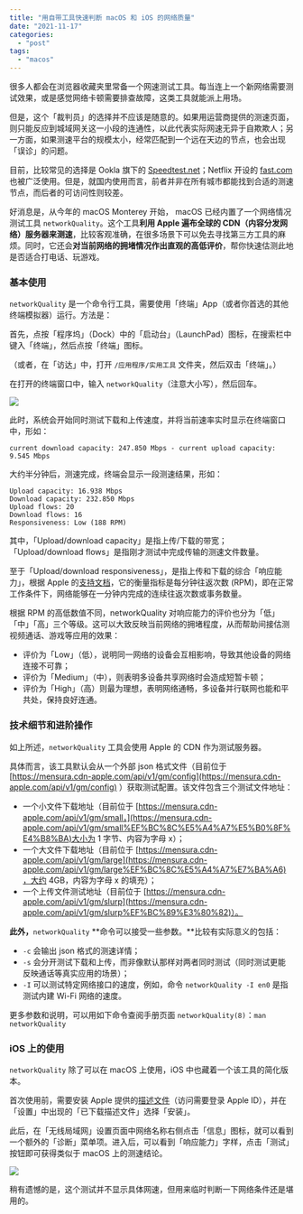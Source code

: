 ```yaml
---
title: "用自带工具快速判断 macOS 和 iOS 的网络质量"
date: "2021-11-17"
categories: 
  - "post"
tags: 
  - "macos"
---
```


很多人都会在浏览器收藏夹里常备一个网速测试工具。每当连上一个新网络需要测试效果，或是感觉网络卡顿需要排查故障，这类工具就能派上用场。

但是，这个「裁判员」的选择并不应该是随意的。如果用运营商提供的测速页面，则只能反应到城域网关这一小段的连通性，以此代表实际网速无异于自欺欺人；另一方面，如果测速平台的规模太小，经常匹配到一个远在天边的节点，也会出现「误诊」的问题。

目前，比较常见的选择是 Ookla 旗下的 [Speedtest.net](https://www.speedtest.net/)；Netflix 开设的 [fast.com](https://fast.com/) 也被广泛使用。但是，就国内使用而言，前者并非在所有城市都能找到合适的测速节点，而后者的可访问性则较差。

好消息是，从今年的 macOS Monterey 开始， macOS 已经内置了一个网络情况测试工具 `networkQuality`。这个工具**利用 Apple 遍布全球的 CDN（内容分发网络）服务器来测速**，比较客观准确，在很多场景下可以免去寻找第三方工具的麻烦。同时，它还会**对当前网络的拥堵情况作出直观的高低评价**，帮你快速估测此地是否适合打电话、玩游戏。

### 基本使用

`networkQuality` 是一个命令行工具，需要使用「终端」App（或者你首选的其他终端模拟器）运行。方法是：

首先，点按「程序坞」（Dock）中的「启动台」（LaunchPad）图标，在搜索栏中键入「终端」，然后点按「终端」图标。

（或者，在「访达」中，打开 `/应用程序/实用工具` 文件夹，然后双击「终端」。）

在打开的终端窗口中，输入 `networkQuality`（注意大小写），然后回车。

![](https://cdn.sspai.com/2021/11/17/article/b6ac52917165bba1d690c7fa3ed43861?imageView2/2/w/1120/q/40/interlace/1/ignore-error/1)

此时，系统会开始同时测试下载和上传速度，并将当前速率实时显示在终端窗口中，形如：

```
current download capacity: 247.850 Mbps - current upload capacity: 9.545 Mbps
```

大约半分钟后，测速完成，终端会显示一段测速结果，形如：

```
Upload capacity: 16.938 Mbps
Download capacity: 232.850 Mbps
Upload flows: 20
Download flows: 16
Responsiveness: Low (188 RPM)
```

其中，「Upload/download capacity」是指上传/下载的带宽；「Upload/download flows」是指刚才测试中完成传输的测速文件数量。

至于「Upload/download responsiveness」，是指上传和下载的综合「响应能力」，根据 Apple 的[支持文档](https://support.apple.com/zh-cn/HT212313)，它的衡量指标是每分钟往返次数 (RPM)，即在正常工作条件下，网络能够在一分钟内完成的连续往返次数或事务数量。

根据 RPM 的高低数值不同，networkQuality 对响应能力的评价也分为「低」「中」「高」三个等级。这可以大致反映当前网络的拥堵程度，从而帮助间接估测视频通话、游戏等应用的效果：

- 评价为「Low」（低），说明同一网络的设备会互相影响，导致其他设备的网络连接不可靠；
- 评价为「Medium」（中），则表明多设备共享网络时会造成短暂卡顿；
- 评价为「High」（高）则最为理想，表明网络通畅，多设备并行联网也能和平共处，保持良好连通。

### 技术细节和进阶操作

如上所述，`networkQuality` 工具会使用 Apple 的 CDN 作为测试服务器。

具体而言，该工具默认会从一个外部 json 格式文件（目前位于 [https://mensura.cdn-apple.com/api/v1/gm/config](https://mensura.cdn-apple.com/api/v1/gm/config) ）获取测试配置。该文件包含三个测试文件地址：

- 一个小文件下载地址（目前位于 [https://mensura.cdn-apple.com/api/v1/gm/small，](https://mensura.cdn-apple.com/api/v1/gm/small%EF%BC%8C%E5%A4%A7%E5%B0%8F%E4%B8%BA)大小为 1 字节、内容为字母 x）；
- 一个大文件下载地址（目前位于 [https://mensura.cdn-apple.com/api/v1/gm/large](https://mensura.cdn-apple.com/api/v1/gm/large%EF%BC%8C%E5%A4%A7%E7%BA%A6)，大约 4GB，内容为字母 x 的填充）；
- 一个上传文件测试地址（目前位于 [https://mensura.cdn-apple.com/api/v1/gm/slurp](https://mensura.cdn-apple.com/api/v1/gm/slurp%EF%BC%89%E3%80%82)）。

**此外，**`networkQuality` **命令可以接受一些参数。**比较有实际意义的包括：

- `-c` 会输出 json 格式的测速详情；
- `-s` 会分开测试下载和上传，而非像默认那样对两者同时测试（同时测试更能反映通话等真实应用的场景）；
- `-I` 可以测试特定网络接口的速度，例如，命令 `networkQuality -I en0` 是指测试内建 Wi-Fi 网络的速度。

更多参数和说明，可以用如下命令查阅手册页面 `networkQuality(8)`：`man networkQuality`

### iOS 上的使用

`networkQuality` 除了可以在 macOS 上使用，iOS 中也藏着一个该工具的简化版本。

首次使用前，需要安装 Apple 提供的[描述文件](https://developer.apple.com/bug-reporting/profiles-and-logs/?platform=ios&name=Wifi)（访问需要登录 Apple ID），并在「设置」中出现的「已下载描述文件」选择「安装」。

此后，在「无线局域网」设置页面中网络名称右侧点击「信息」图标，就可以看到一个额外的「诊断」菜单项。进入后，可以看到「响应能力」字样，点击「测试」按钮即可获得类似于 macOS 上的测速结论。

![](https://cdn.sspai.com/2021/11/17/article/a9fe3b973c93e2d33ddfb64c35d82cd7?imageView2/2/w/1120/q/40/interlace/1/ignore-error/1)

稍有遗憾的是，这个测试并不显示具体网速，但用来临时判断一下网络条件还是堪用的。
